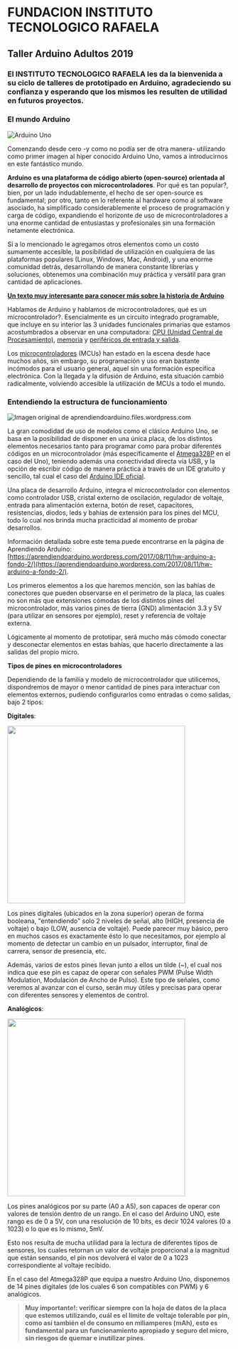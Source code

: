 # **FUNDACION INSTITUTO TECNOLOGICO RAFAELA**
## **Taller Arduino Adultos 2019**

### **El INSTITUTO TECNOLOGICO RAFAELA les da la bienvenida a su ciclo de talleres de prototipado en Arduino, agradeciendo su confianza y esperando que los mismos les resulten de utilidad en futuros proyectos.**

### El mundo Arduino

![Arduino Uno](https://store-cdn.arduino.cc/usa/catalog/product/cache/1/image/520x330/604a3538c15e081937dbfbd20aa60aad/a/0/a000066_featured_4.jpg)

Comenzando desde cero -y como no podía ser de otra manera- utilizando como primer imagen al hiper conocido Arduino Uno, vamos a introducirnos en este fantástico mundo.

**Arduino es una plataforma de código abierto (open-source) orientada al desarrollo de proyectos con microcontroladores**. Por qué es tan popular?, bien, por un lado indudablemente, el hecho de ser open-source es fundamental; por otro, tanto en lo referente al hardware como al software asociado, ha simplificado considerablemente el proceso de programación y carga de código, expandiendo el horizonte de uso de microcontroladores a una enorme cantidad de entusiastas y profesionales sin una formación netamente electrónica.

Si a lo mencionado le agregamos otros elementos como un costo sumamente accesible, la posibilidad de utilización en cualquiera de las plataformas populares (Linux, Windows, Mac, Android), y una enorme comunidad detrás, desarrollando de manera constante librerías y soluciones, obtenemos una combinación muy práctica y versátil para gran cantidad de aplicaciones.

**<a href="https://arduinohistory.github.io/">Un texto muy interesante para conocer más sobre la historia de Arduino</a>**

Hablamos de Arduino y hablamos de microcontroladores, qué es un microcontrolador?. Esencialmente es un circuito integrado programable, que incluye en su interior las 3 unidades funcionales primarias que estamos acostumbrados a observar en una computadora: [CPU (Unidad Central de Procesamiento)](https://es.wikipedia.org/wiki/Unidad_central_de_procesamiento), [memoria](https://es.wikipedia.org/wiki/Memoria_(inform%C3%A1tica)) y [periféricos de entrada y salida](https://es.wikipedia.org/wiki/Perif%C3%A9rico_(inform%C3%A1tica)).

Los [microcontroladores](https://es.wikipedia.org/wiki/Microcontrolador) (MCUs) han estado en la escena desde hace muchos años, sin embargo, su programación y uso eran bastante incómodos para el usuario general, aquel sin una formación específica electrónica. Con la llegada y la difusión de Arduino, esta situación cambió radicalmente, volviendo accesible la utilización de MCUs a todo el mundo.

### Entendiendo la estructura de funcionamiento

![Imagen original de aprendiendoarduino.files.wordpress.com](https://aprendiendoarduino.files.wordpress.com/2017/08/componetes-uno.jpg)

La gran comodidad de uso de modelos como el clásico Arduino Uno, se basa en la posibilidad de disponer en una única placa, de los distintos elementos necesarios tanto para programar como para probar diferentes códigos en un microcontrolador (más específicamente el [Atmega328P](https://es.wikipedia.org/wiki/Atmega328) en el caso del Uno), teniendo además una conectividad directa vía USB, y la opción de escribir código de manera práctica a través de un IDE gratuito y sencillo, tal cual el caso del [Arduino IDE oficial](https://www.arduino.cc/en/Main/Software).

Una placa de desarrollo Arduino, integra el microcontrolador con elementos como controlador USB, cristal externo de oscilación, regulador de voltaje, entrada para alimentación externa, botón de reset, capacitores, resistencias, diodos, leds y bahías de extensión para los pines del MCU, todo lo cual nos brinda mucha practicidad al momento de probar desarrollos.

Información detallada sobre este tema puede encontrarse en la página de Aprendiendo Arduino: [https://aprendiendoarduino.wordpress.com/2017/08/11/hw-arduino-a-fondo-2/](https://aprendiendoarduino.wordpress.com/2017/08/11/hw-arduino-a-fondo-2/).

Los primeros elementos a los que haremos mención, son las bahías de conectores que pueden observarse en el perímetro de la placa, las cuales no son más que extensiones cómodas de los distintos pines del microcontrolador, más varios pines de tierra (GND) alimentación 3.3 y 5V (para utilizar en sensores por ejemplo), reset y referencia de voltaje externa.

Lógicamente al momento de prototipar, será mucho más cómodo conectar y desconectar elementos en estas bahías, que hacerlo directamente a las salidas del propio micro.

<b>Tipos de pines en microcontroladores</b>

Dependiendo de la familia y modelo de microcontrolador que utilicemos, dispondremos de mayor o menor cantidad de pines para interactuar con elementos externos, pudiendo configurarlos como entradas o como salidas, bajo 2 tipos:

<b>Digitales</b>:

<img src="https://openwebinars.net/media/django-summernote/2015-01-31/12bddab0-3d93-4510-98ca-ef8a7410ed11.jpg" width="400">

Los pines digitales (ubicados en la zona superior) operan de forma booleana, "entendiendo" solo 2 niveles de señal, alto (HIGH, presencia de voltaje) o bajo (LOW, ausencia de voltaje). Puede parecer muy básico, pero en muchos casos es exactamente ésto lo que necesitamos, por ejemplo al momento de detectar un cambio en un pulsador, interruptor, final de carrera, sensor de presencia, etc.

Además, varios de estos pines llevan junto a ellos un tilde (~), el cual nos indica que ese pin es capaz de operar con señales PWM (Pulse Width Modulation, Modulación de Ancho de Pulso). Este tipo de señales, como veremos al avanzar con el curso, serán muy útiles y precisas para operar con diferentes sensores y elementos de control.

<b>Analógicos</b>:

<img src="https://openwebinars.net/media/django-summernote/2015-01-31/dea32eaf-5a37-4f8d-aeaf-4db538d71020.jpg" width="400">

Los pines analógicos por su parte (A0 a A5), son capaces de operar con valores de tensión dentro de un rango. En el caso del Arduino UNO, este rango es de 0 a 5V, con una resolución de 10 bits, es decir 1024 valores (0 a 1023) o lo que es lo mismo, 5mV.

Esto nos resulta de mucha utilidad para la lectura de diferentes tipos de sensores, los cuales retornan un valor de voltaje proporcional a la magnitud que están sensando, el pin nos devolverá el valor de 0 a 1023 correspondiente al voltaje recibido.

En el caso del Atmega328P que equipa a nuestro Arduino Uno, disponemos de 14 pines digitales (de los cuales 6 son compatibles con PWM) y 6 analógicos.

> <b>Muy importante!: verificar siempre con la hoja de datos de la placa que estemos utilizando, cuál es el límite de voltaje tolerable por pin, como así también el de consumo en miliamperes (mAh), esto es fundamental para un funcionamiento apropiado y seguro del micro, sin riesgos de quemar e inutilizar pines</b>.
